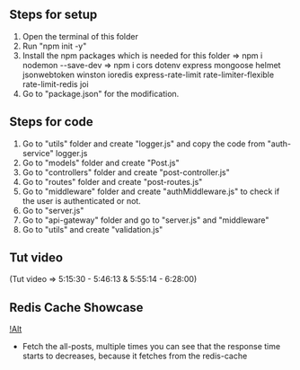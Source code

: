 
## Steps for setup
1. Open the terminal of this folder
2. Run "npm init -y" 
3. Install the npm packages which is needed for this folder 
=> npm i nodemon --save-dev
=> npm i cors dotenv express mongoose helmet jsonwebtoken winston ioredis express-rate-limit rate-limiter-flexible rate-limit-redis joi
4. Go to "package.json" for the modification.


## Steps for code
1. Go to "utils" folder and create "logger.js" and copy the code from "auth-service" logger.js
2. Go to "models" folder and create "Post.js"
3. Go to "controllers" folder and create "post-controller.js"
4. Go to "routes" folder and create "post-routes.js"
5. Go to "middleware" folder and create "authMiddleware.js" to check if the user is authenticated or not.
6. Go to "server.js"
7. Go to "api-gateway" folder and go to "server.js" and "middleware"
8. Go to "utils" and create "validation.js"

 ## Tut video 
 (Tut video => 5:15:30 - 5:46:13 & 5:55:14 - 6:28:00)

 ## Redis Cache Showcase
 [!Alt](./all-posts%20fetch%20postman.png)
 - Fetch the all-posts, multiple times you can see that the response time starts to decreases, because it fetches from the redis-cache




